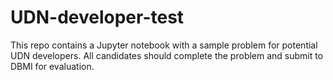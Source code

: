 # UDN-developer-test
This repo contains a Jupyter notebook with a sample problem for potential UDN developers. All candidates should complete the problem and submit to DBMI for evaluation.
